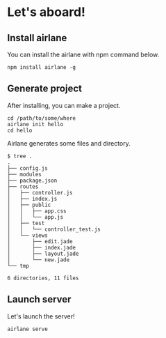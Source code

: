 # Let's aboard!

## Install airlane

You can install the airlane with npm command below.

```
npm install airlane -g
```

## Generate project

After installing, you can make a project.

```
cd /path/to/some/where
airlane init hello
cd hello
```

Airlane generates some files and directory.

```
$ tree .
.
├── config.js
├── modules
├── package.json
├── routes
│   ├── controller.js
│   ├── index.js
│   ├── public
│   │   ├── app.css
│   │   └── app.js
│   ├── test
│   │   └── controller_test.js
│   └── views
│       ├── edit.jade
│       ├── index.jade
│       ├── layout.jade
│       └── new.jade
└── tmp

6 directories, 11 files
```

## Launch server

Let's launch the server!

```
airlane serve
```
